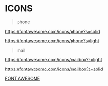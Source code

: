 # ICONS

> phone

https://fontawesome.com/icons/phone?s=solid

https://fontawesome.com/icons/phone?s=light

> mail

https://fontawesome.com/icons/mailbox?s=light

https://fontawesome.com/icons/mailbox?s=solid

[FONT AWESOME](https://fontawesome.com/)
